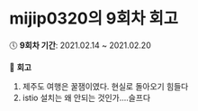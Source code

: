 # mijip0320의 9회차 회고

:clock5: **9회차 기간**: 2021.02.14 ~ 2021.02.20

:pencil: **회고**

1. 제주도 여행은 꿀잼이였다. 현실로 돌아오기 힘들다
2. istio 설치는 왜 안되는 것인가....슬프다
